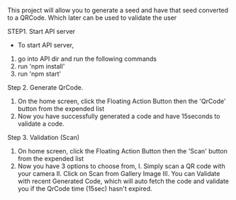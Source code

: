 This project will allow you to generate a seed and have that seed converted to a QRCode.
Which later can be used to validate the user

STEP1. Start API server
- To start API server, 
1. go into API dir and run the following commands
2. run 'npm install'
3. run 'npm start' 

Step 2. Generate QrCode.
1. On the home screen, click the Floating Action Button then the 'QrCode' button from the expended list 
2. Now you have successfully generated a code and have 15seconds to validate a code.

Step 3. Validation (Scan)
1. On home screen, click the Floating Action Button then the 'Scan' button from the expended list 
2. Now you have 3 options to choose from, 
I. Simply scan a QR code with your camera
II. Click on Scan from Gallery Image
III. You can Validate with recent Generated Code, which will auto fetch the code and validate you if the QrCode time (15sec) hasn't expired. 


